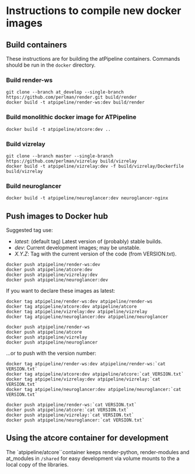 # Instructions to compile new docker images

## Build containers

These instructions are for building the atPipeline containers.
Commands should be run in the `docker` directory.

### Build render-ws
```console
git clone --branch at_develop --single-branch https://github.com/perlman/render.git build/render
docker build -t atpipeline/render-ws:dev build/render
```

### Build monolithic docker image for ATPipeline

```console
docker build -t atpipeline/atcore:dev ..
```

### Build vizrelay
```console
git clone --branch master --single-branch https://github.com/perlman/vizrelay build/vizrelay
docker build -t atpipeline/vizrelay:dev -f build/vizrelay/Dockerfile build/vizrelay
```

### Build neuroglancer
```console
docker build -t atpipeline/neuroglancer:dev neuroglancer-nginx
```

## Push images to Docker hub

Suggested tag use:
* _latest_: (default tag) Latest version of (probably) stable builds.
* _dev_: Current development images; may be unstable.
* _X.Y.Z_: Tag with the current version of the code (from VERSION.txt).

```console
docker push atpipeline/render-ws:dev
docker push atpipeline/atcore:dev
docker push atpipeline/vizrelay:dev
docker push atpipeline/neuroglancer:dev
```

If you want to declare these images as latest:
```console
docker tag atpipeline/render-ws:dev atpipeline/render-ws
docker tag atpipeline/atcore:dev atpipeline/atcore
docker tag atpipeline/vizrelay:dev atpipeline/vizrelay
docker tag atpipeline/neuroglancer:dev atpipeline/neuroglancer

docker push atpipeline/render-ws
docker push atpipeline/atcore
docker push atpipeline/vizrelay
docker push atpipeline/neuroglancer
```

...or to push with the version number:
```console
docker tag atpipeline/render-ws:dev atpipeline/render-ws:`cat VERSION.txt`
docker tag atpipeline/atcore:dev atpipeline/atcore:`cat VERSION.txt`
docker tag atpipeline/vizrelay:dev atpipeline/vizrelay:`cat VERSION.txt`
docker tag atpipeline/neuroglancer:dev atpipeline/neuroglancer:`cat VERSION.txt`

docker push atpipeline/render-ws:`cat VERSION.txt`
docker push atpipeline/atcore:`cat VERSION.txt`
docker push atpipeline/vizrelay:`cat VERSION.txt`
docker push atpipeline/neuroglancer:`cat VERSION.txt`
```

## Using the atcore container for development

The `atpipeline/atcore``container keeps render-python, render-modules and at_modules in ```/shared``` for easy development via volume mounts to the a local copy of the libraries.
